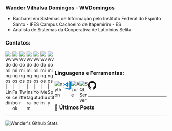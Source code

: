 ### Wander Vilhalva Domingos - WVDomingos
- Bacharel em Sistemas de Informação pelo Instituto Federal do Espírito Santo - IFES Campus Cachoeiro de Itapemirim - ES <br />
- Analista de Sistemas da Cooperativa de Laticínios Selita<br />

### Contatos:
[<img align="left" alt="wvdomingos | Linkedin" width="22px" src="https://cdn.jsdelivr.net/npm/simple-icons@3.4.0/icons/linkedin.svg" />](https://www.linkedin.com/in/wandervilhalvadomingos/)
[<img align="left" alt="wvdomingos | Facebook" width="22px" src="https://cdn.jsdelivr.net/npm/simple-icons@3.4.0/icons/facebook.svg" />](https://www.facebook.com/wvdomingos83)
[<img align="left" alt="wvdomingos | Twitter" width="22px" src="https://cdn.jsdelivr.net/npm/simple-icons@3.4.0/icons/twitter.svg" />](https://twitter.com/wandervilhalva)
[<img align="left" alt="wvdomingos | Instagram" width="22px" src="https://upload.wikimedia.org/wikipedia/commons/5/58/Instagram-Icon.png" />](https://www.instagram.com/vilhalvadomingos/)
[<img align="left" alt="wvdomingos | Youtube" width="22px" src="https://cdn.jsdelivr.net/npm/simple-icons@3.4.0/icons/youtube.svg" />](https://www.youtube.com/channel/UCv3-FH7FLH0NrMH872H3lSQ)
[<img align="left" alt="wvdomingos | Medium" width="22px" src="https://cdn.jsdelivr.net/npm/simple-icons@3.4.0/icons/medium.svg" />](https://medium.com/@wandervilhalvadomingos)
[<img align="left" alt="wvdomingos | Spotify" width="22px" src="https://cdn.jsdelivr.net/npm/simple-icons@3.4.0/icons/spotify.svg" />](https://open.spotify.com/user/12142827246?si=6a776770ac9f4fa7&nd=1)

<br />
<br />

### Linguagens e Ferramentas:

<img align="left" alt="python" width="26px" src="https://cdn3.iconfinder.com/data/icons/logos-and-brands-adobe/512/267_Python-512.png" />
<img align="left" alt="visual studio code" width="26px" src="https://raw.githubusercontent.com/github/explore/80688e429a7d4ef2fca1e82350fe8e3517d3494d/topics/visual-studio-code/visual-studio-code.png" />
<img align="left" alt="Azure" width="26px" src="https://www.parkmycloud.com/wp-content/uploads/2018/02/Azure_.png" />
<img align="left" alt="SQLServer" width="26px" src="https://img.icons8.com/color/2x/microsoft-sql-server.png" />
<img align="left" alt="GitHub" width="26px" src="https://raw.githubusercontent.com/github/explore/78df643247d429f6cc873026c0622819ad797942/topics/github/github.png" />

<br />
<br />


---

### 📕 Últimos Posts 

<!-- BLOG-POST-LIST:START -->


<!-- BLOG-POST-LIST:END -->

---

<img align="left" alt="Wander's Github Stats" src="https://github-readme-stats.vercel.app/api?username=wvdomingos&show_icons=true&hide_border=true" />

[medium]: https://medium.com/@wandervilhalvadomingos
[linkedin]: https://www.linkedin.com/in/wandervilhalvadomingos/
[instagram]: https://www.instagram.com/vilhalvadomingos/
[facebook]: https://www.facebook.com/wvdomingos83
[twitter]: https://twitter.com/wandervilhalva
[spotify]: https://open.spotify.com/user/12142827246?si=6a776770ac9f4fa7&nd=1
[youtube]: https://www.youtube.com/channel/UCv3-FH7FLH0NrMH872H3lSQ

